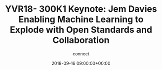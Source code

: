 ---
amazon_s3_presentation_url: None
amazon_s3_video_url: None
author: connect
categories:
- yvr18
comments: false
date: '2018-09-16 09:00:00+00:00'
image:
  featured: true
  name: YVR18-300K1.png
  path: /assets/images/featured-images/YVR18-300K1.png
layout: resource-post
session_id: YVR18-300K1
session_track: 'Keynote, AI and Neural Networks on Arm Summit '
slideshare_presentation_url: None
speakers: None
title: 'YVR18- 300K1 Keynote: Jem Davies Enabling Machine Learning to Explode with
  Open Standards and Collaboration'
youtube_video_url: None
---